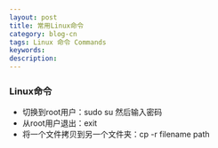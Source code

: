 ```yaml
---
layout: post
title: 常用Linux命令
category: blog-cn
tags: Linux 命令 Commands
keywords: 
description:
---
```



### Linux命令


*  切换到root用户：sudo su 然后输入密码
* 从root用户退出：exit
* 将一个文件拷贝到另一个文件夹：cp -r filename path



